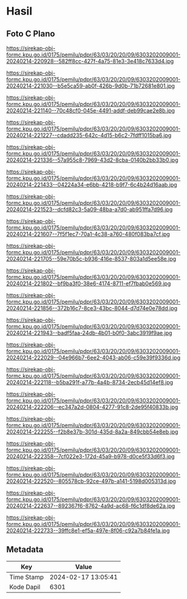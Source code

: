 # Hasil

## Foto C Plano

https://sirekap-obj-formc.kpu.go.id/0175/pemilu/pdpr/63/03/20/20/09/6303202009001-20240214-220928--582ff8cc-427f-4a75-81e3-3e418c7633d4.jpg

https://sirekap-obj-formc.kpu.go.id/0175/pemilu/pdpr/63/03/20/20/09/6303202009001-20240214-221030--b5e5ca59-ab0f-426b-9d0b-71b72681e801.jpg

https://sirekap-obj-formc.kpu.go.id/0175/pemilu/pdpr/63/03/20/20/09/6303202009001-20240214-221140--70c48cf0-045e-4491-addf-deb99cae2e8b.jpg

https://sirekap-obj-formc.kpu.go.id/0175/pemilu/pdpr/63/03/20/20/09/6303202009001-20240214-221227--cdadd235-642c-4d15-b6c2-7fdff1015ba6.jpg

https://sirekap-obj-formc.kpu.go.id/0175/pemilu/pdpr/63/03/20/20/09/6303202009001-20240214-221336--57a955c8-7969-43d2-8cba-0140b2bb33b0.jpg

https://sirekap-obj-formc.kpu.go.id/0175/pemilu/pdpr/63/03/20/20/09/6303202009001-20240214-221433--04224a34-e6bb-4218-b9f7-6c4b24d16aab.jpg

https://sirekap-obj-formc.kpu.go.id/0175/pemilu/pdpr/63/03/20/20/09/6303202009001-20240214-221523--dcfd82c3-5a09-48ba-a7d0-ab951ffa7d96.jpg

https://sirekap-obj-formc.kpu.go.id/0175/pemilu/pdpr/63/03/20/20/09/6303202009001-20240214-221607--7f5f1ec7-70a1-4c38-a760-480f083ba7cf.jpg

https://sirekap-obj-formc.kpu.go.id/0175/pemilu/pdpr/63/03/20/20/09/6303202009001-20240214-221705--59e70b5c-b936-416e-8537-803a1d5ee58e.jpg

https://sirekap-obj-formc.kpu.go.id/0175/pemilu/pdpr/63/03/20/20/09/6303202009001-20240214-221802--bf9ba3f0-38e6-4174-8711-ef7fbab0e569.jpg

https://sirekap-obj-formc.kpu.go.id/0175/pemilu/pdpr/63/03/20/20/09/6303202009001-20240214-221856--372b16c7-8ce3-43bc-8044-d7d74e0e78dd.jpg

https://sirekap-obj-formc.kpu.go.id/0175/pemilu/pdpr/63/03/20/20/09/6303202009001-20240214-221943--badf5faa-24db-4b01-b0f0-3abc3919f9ae.jpg

https://sirekap-obj-formc.kpu.go.id/0175/pemilu/pdpr/63/03/20/20/09/6303202009001-20240214-222029--04e966b7-6ee2-4043-ab06-c59e39f9336d.jpg

https://sirekap-obj-formc.kpu.go.id/0175/pemilu/pdpr/63/03/20/20/09/6303202009001-20240214-222118--b5ba291f-a77b-4a4b-8734-2ecb45d14ef8.jpg

https://sirekap-obj-formc.kpu.go.id/0175/pemilu/pdpr/63/03/20/20/09/6303202009001-20240214-222206--ec347a2d-0804-4277-91c8-2de95f40833b.jpg

https://sirekap-obj-formc.kpu.go.id/0175/pemilu/pdpr/63/03/20/20/09/6303202009001-20240214-222255--f2b8e37b-301d-435d-8a2a-849cbb54e8eb.jpg

https://sirekap-obj-formc.kpu.go.id/0175/pemilu/pdpr/63/03/20/20/09/6303202009001-20240214-222358--7cf022e3-172d-45a9-b978-d0ce5f33d6f3.jpg

https://sirekap-obj-formc.kpu.go.id/0175/pemilu/pdpr/63/03/20/20/09/6303202009001-20240214-222520--805578cb-92ce-497b-a141-5198d005313d.jpg

https://sirekap-obj-formc.kpu.go.id/0175/pemilu/pdpr/63/03/20/20/09/6303202009001-20240214-222637--892367f6-8762-4a9d-ac68-f6c1df8de62a.jpg

https://sirekap-obj-formc.kpu.go.id/0175/pemilu/pdpr/63/03/20/20/09/6303202009001-20240214-222733--39ffc8e1-ef5a-497e-8f06-c92a7b84fe1a.jpg


## Metadata

| Key        | Value               |
| ---------- | ------------------- |
| Time Stamp | 2024-02-17 13:05:41 |
| Kode Dapil | 6301                |



